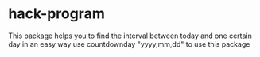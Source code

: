 # hack-program
This package helps you to find the interval between today and one certain day in an easy way
use countdownday "yyyy,mm,dd" to use this package